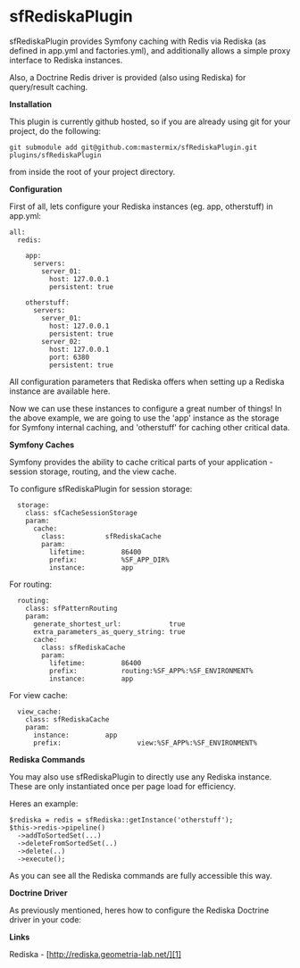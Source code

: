 sfRediskaPlugin
============
 
sfRediskaPlugin provides Symfony caching with Redis via Rediska (as defined in app.yml and factories.yml), and additionally allows a simple proxy interface to Rediska instances.
 
Also, a Doctrine Redis driver is provided (also using Rediska) for query/result caching.

**Installation**

This plugin is currently github hosted, so if you are already using git for your project, do the following:

`git submodule add git@github.com:mastermix/sfRediskaPlugin.git plugins/sfRediskaPlugin`

from inside the root of your project directory.

**Configuration**

First of all, lets configure your Rediska instances (eg. app, otherstuff) in app.yml:


    all:
      redis:

        app:
          servers:
            server_01:
              host: 127.0.0.1
              persistent: true 
    
        otherstuff: 
          servers:
            server_01:
              host: 127.0.0.1
              persistent: true          
            server_02:
              host: 127.0.0.1
              port: 6380
              persistent: true  

All configuration parameters that Rediska offers when setting up a Rediska instance are available here.

Now we can use these instances to configure a great number of things!
In the above example, we are going to use the 'app' instance as the storage for Symfony internal caching, and 'otherstuff' for caching other critical data.

**Symfony Caches**

Symfony provides the ability to cache critical parts of your application - session storage, routing, and the view cache.

To configure sfRediskaPlugin for session storage:

      storage:
        class: sfCacheSessionStorage
        param:
          cache:
            class:			sfRediskaCache        
            param:
              lifetime:			86400
              prefix:			%SF_APP_DIR%
              instance:			app

For routing:

      routing:
        class: sfPatternRouting
        param:
          generate_shortest_url:            true
          extra_parameters_as_query_string: true
          cache: 
            class: sfRediskaCache
            param:
              lifetime:			86400
              prefix:			routing:%SF_APP%:%SF_ENVIRONMENT%
              instance:			app      

For view cache:

      view_cache:
        class: sfRediskaCache
        param:
          instance:			app    
          prefix:	                view:%SF_APP%:%SF_ENVIRONMENT%

**Rediska Commands**

You may also use sfRediskaPlugin to directly use any Rediska instance.
These are only instantiated once per page load for efficiency.

Heres an example:

    $rediska = redis = sfRediska::getInstance('otherstuff');
    $this->redis->pipeline()
      ->addToSortedSet(...)
      ->deleteFromSortedSet(..)
      ->delete(..)
      ->execute();

As you can see all the Rediska commands are fully accessible this way.

**Doctrine Driver**

As previously mentioned, heres how to configure the Rediska Doctrine driver in your code:

**Links**

Rediska - [http://rediska.geometria-lab.net/][1]

  [1]: http://rediska.geometria-lab.net/